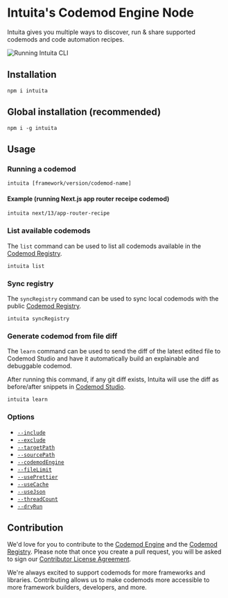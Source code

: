# Intuita's Codemod Engine Node

Intuita gives you multiple ways to discover, run & share supported codemods and code automation recipes.

![Running Intuita CLI](https://raw.githubusercontent.com/intuita-inc/intuita-website/main/theme/assets/images/hero-video.gif)

## Installation

    npm i intuita

## Global installation (recommended)

    npm i -g intuita

## Usage

### Running a codemod

    intuita [framework/version/codemod-name]

#### Example (running Next.js app router receipe codemod)

    intuita next/13/app-router-recipe

### List available codemods

The `list` command can be used to list all codemods available in the [Codemod Registry](https://github.com/intuita-inc/codemod-registry).

    intuita list

### Sync registry

The `syncRegistry` command can be used to sync local codemods with the public [Codemod Registry](https://github.com/intuita-inc/codemod-registry).

    intuita syncRegistry

### Generate codemod from file diff

The `learn` command can be used to send the diff of the latest edited file to Codemod Studio and have it automatically build an explainable and debuggable codemod.

After running this command, if any git diff exists, Intuita will use the diff as before/after snippets in [Codemod Studio](https://codemod.studio).

    intuita learn

### Options

-   [`--include`](https://docs.intuita.io/docs/cli/advanced-usage#--include)
-   [`--exclude`](https://docs.intuita.io/docs/cli/advanced-usage#--exclude)
-   [`--targetPath`](https://docs.intuita.io/docs/cli/advanced-usage#--targetpath)
-   [`--sourcePath`](https://docs.intuita.io/docs/cli/advanced-usage#--sourcepath)
-   [`--codemodEngine`](https://docs.intuita.io/docs/cli/advanced-usage#--codemodengine)
-   [`--fileLimit`](https://docs.intuita.io/docs/cli/advanced-usage#--filelimit)
-   [`--usePrettier`](https://docs.intuita.io/docs/cli/advanced-usage#--useprettier)
-   [`--useCache`](https://docs.intuita.io/docs/cli/advanced-usage#--usecache)
-   [`--useJson`](https://docs.intuita.io/docs/cli/advanced-usage#--usejson)
-   [`--threadCount`](https://docs.intuita.io/docs/cli/advanced-usage#--threadcount)
-   [`--dryRun`](https://docs.intuita.io/docs/cli/advanced-usage#--dryrun)

## Contribution

We'd love for you to contribute to the [Codemod Engine](https://github.com/intuita-inc/codemod-engine-node) and the [Codemod Registry](https://github.com/intuita-inc/codemod-registry). Please note that once you create a pull request, you will be asked to sign our [Contributor License Agreement](https://cla-assistant.io/intuita-inc/codemod-registry).

We're always excited to support codemods for more frameworks and libraries. Contributing allows us to make codemods more accessible to more framework builders, developers, and more.
